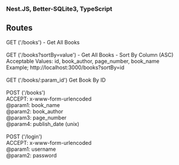 ### Nest.JS, Better-SQLite3, TypeScript

## Routes
GET ('/books') - Get All Books <br>
<br>
GET ('/books?sortBy=value') - Get All Books - Sort By Column (ASC) <br>
Acceptable Values: id, book_author, page_number, book_name <br>
Example; http://localhost:3000/books?sortBy=id <br>
<br>
GET ('/books/:param_id') Get Book By ID<br>
<br>
POST ('/books') <br>
ACCEPT: x-www-form-urlencoded <br>
@param1: book_name<br>
@param2: book_author<br>
@param3: page_number<br>
@param4: publish_date (unix)<br>
<br>
POST ('/login') <br>
ACCEPT: x-www-form-urlencoded<br>
@param1: username<br>
@param2: password<br>
